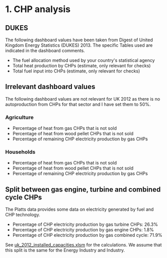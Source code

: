# 1. CHP analysis


## DUKES

The following dashboard values have been taken from Digest of United Kingdom Energy Statistics (DUKES) 2013. The specific Tables used are indicated in the dashboard comments.

* The fuel allocation method used by your country's statistical agency
* Total heat production by CHPs (estimate, only relevant for checks)
* Total fuel input into CHPs (estimate, only relevant for checks)


## Irrelevant dashboard values

The following dashboard values are not relevant for UK 2012 as there is no autoproduction from CHPs for that sector and I have set them to 50%.

### Agriculture
* Percentage of heat from gas CHPs that is not sold
* Percentage of heat from wood pellet CHPs that is not sold
* Percentage of remaining CHP electricity production by gas CHPs

### Households
* Percentage of heat from gas CHPs that is not sold
* Percentage of heat from wood pellet CHPs that is not sold
* Percentage of remaining CHP electricity production by gas CHPs


## Split between gas engine, turbine and combined cycle CHPs

The Platts data provides some data on electricity generated by fuel and CHP technology.

* Percentage of CHP electricity production by gas turbine CHPs: 26.3%
* Percentage of CHP electricity production by gas engine CHPs: 1.8%
* Percentage of CHP electricity production by gas combined cycle: 71.9%

See [uk_2012_installed_capacities.xlsm](../2_power_and_heat_plant/uk_2012_installed_capacities.xlsm) for the calculations. We assume that this split is the same for the Energy Industry and Industry.